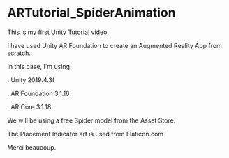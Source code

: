 # ARTutorial_SpiderAnimation
This is my first Unity Tutorial video.

I have used Unity AR Foundation to create an Augmented Reality App from scratch.

In this case, I'm using: 

  . Unity 2019.4.3f
  
  . AR Foundation 3.1.16
  
  . AR Core 3.1.18

We will be using a free Spider model from the Asset Store. 

The Placement Indicator art is used from Flaticon.com

Merci beaucoup.
